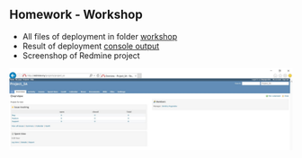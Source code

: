 ## Homework - Workshop

- All files of deployment in folder [workshop](./workshop)
- Result of deployment [console output](./deployment.out)
- Screenshop of Redmine project

![](./Images/redmine.jpg)